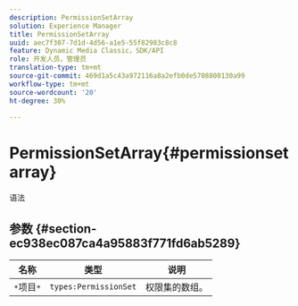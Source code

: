 ```yaml
---
description: PermissionSetArray
solution: Experience Manager
title: PermissionSetArray
uuid: aec7f307-7d1d-4d56-a1e5-55f82983c8c8
feature: Dynamic Media Classic，SDK/API
role: 开发人员，管理员
translation-type: tm+mt
source-git-commit: 469d1a5c43a972116a8a2efb0de5708800130a99
workflow-type: tm+mt
source-wordcount: '20'
ht-degree: 30%

---
```



# PermissionSetArray{#permissionsetarray}

语法

## 参数 {#section-ec938ec087ca4a95883f771fd6ab5289}

| 名称 | 类型 | 说明 |
|---|---|---|
| `*`项目`*` | `types:PermissionSet` | 权限集的数组。 |

